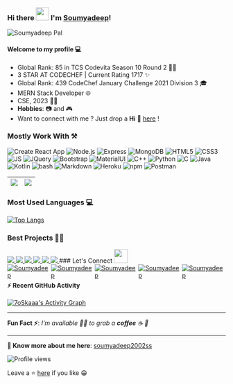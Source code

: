 ### Hi there <img src="https://raw.githubusercontent.com/MartinHeinz/MartinHeinz/master/wave.gif" width="30px"> I'm [Soumyadeep](https://soumyadeep2002ss.github.io/portfolio)!

![Soumyadeep Pal](https://i.postimg.cc/gJJm1ZPz/Black-Graphic-Design-Cover-Online-Portfolio.png)

#### Welcome to my profile 💻

- Global Rank: 85 in TCS Codevita Season 10 Round 2 👨‍💻
- 3 STAR AT CODECHEF | Current Rating 1717 ✨
- Global Rank: 439 CodeChef January Challenge 2021 Division 3 🎓
- MERN Stack Developer 🌐
- CSE, 2023 👨‍💻
- **Hobbies**: 📷 and 🎮
- Want to connect with me ? Just drop a **Hi** 👋 [here](https://www.linkedin.com/in/soumyadeep-pal-b3421b189) !

### Mostly Work With ⚒

![Create React App](https://img.shields.io/badge/React-20232A?style=for-the-badge&logo=react&logoColor=61DAFB)
![Node.js](https://img.shields.io/static/v1?style=for-the-badge&message=Node.js&color=339933&logo=Node.js&logoColor=FFFFFF&label=)
![Express](https://img.shields.io/static/v1?style=for-the-badge&message=Express&color=000000&logo=Express&logoColor=FFFFFF&label=)
![MongoDB](https://img.shields.io/static/v1?style=for-the-badge&message=MongoDB&color=47A248&logo=MongoDB&logoColor=FFFFFF&label=)
![HTML5](https://img.shields.io/badge/HTML5-E34F26?style=for-the-badge&logo=html5&logoColor=white)
![CSS3](https://img.shields.io/badge/CSS3-1572B6?style=for-the-badge&logo=css3&logoColor=white)
![JS](https://img.shields.io/badge/JavaScript-F7DF1E?style=for-the-badge&logo=javascript&logoColor=black)
![JQuery](https://img.shields.io/badge/jQuery-0769AD?style=for-the-badge&logo=jquery&logoColor=white)
![Bootstrap](https://img.shields.io/badge/Bootstrap-563D7C?style=for-the-badge&logo=bootstrap&logoColor=white)
![MaterialUI](https://img.shields.io/badge/Material--UI-0081CB?style=for-the-badge&logo=material-ui&logoColor=white)
![C++](https://img.shields.io/static/v1?style=for-the-badge&message=C%2B%2B&color=00599C&logo=C%2B%2B&logoColor=FFFFFF&label=)
![Python](https://img.shields.io/static/v1?style=for-the-badge&message=Python&color=3776AB&logo=Python&logoColor=FFFFFF&label=)
![C](https://img.shields.io/static/v1?style=for-the-badge&message=C+Language&color=222222&logo=C&logoColor=A8B9CC&label=)
![Java](https://img.shields.io/badge/Java-ED8B00?style=for-the-badge&logo=java&logoColor=white)
![Kotlin](https://img.shields.io/badge/Kotlin-0095D5?&style=for-the-badge&logo=kotlin&logoColor=white)
![bash](https://img.shields.io/static/v1?style=for-the-badge&message=Bash&color=222222&logo=bash&logoColor=A8B9CC&label=)
![Markdown](https://img.shields.io/badge/Markdown-000000?style=for-the-badge&logo=markdown&logoColor=white)
![Heroku](https://img.shields.io/badge/Heroku-430098?style=for-the-badge&logo=heroku&logoColor=white)
![npm](https://img.shields.io/static/v1?style=for-the-badge&message=npm&color=CB3837&logo=npm&logoColor=FFFFFF&label=)
![Postman](https://img.shields.io/badge/Postman-FF6C37?style=for-the-badge&logo=Postman&logoColor=white)

| <img src="https://github-readme-stats.vercel.app/api?username=soumyadeep2002ss&show_icons=true&theme=tokyonight"/> | <img src="https://github-readme-streak-stats.herokuapp.com/?user=soumyadeep2002ss&theme=tokyonight"/> |
| ------------------------------------------------------------------------------------------------------------------ | ----------------------------------------------------------------------------------------------------- |

### Most Used Languages 💻

[![Top Langs](https://github-readme-stats.vercel.app/api/top-langs/?username=soumyadeep2002ss&layout=compact&theme=tokyonight)](https://github.com/soumyadeep2002ss)

### Best Projects 👨‍💻
<a href="https://github.com/soumyadeep2002ss/Realtime-Canvas">
<img src="https://github-readme-stats.vercel.app/api/pin/?username=soumyadeep2002ss&repo=Realtime-Canvas&show_icons=true&theme=tokyonight">
</a>
<a href="https://github.com/soumyadeep2002ss/PIANOTRON">
<img src="https://github-readme-stats.vercel.app/api/pin/?username=soumyadeep2002ss&repo=PIANOTRON&show_icons=true&theme=tokyonight">
 </a>
 <a href="[https://github.com/soumyadeep2002ss/Realtime-Canvas](https://github.com/soumyadeep2002ss/Scheduler)">
<img src="https://github-readme-stats.vercel.app/api/pin/?username=soumyadeep2002ss&repo=Scheduler&show_icons=true&theme=tokyonight"> 
 </a>
  <a href="[https://github.com/soumyadeep2002ss/Realtime-Canvas](https://github.com/soumyadeep2002ss/Modern-React-Login-Register-page)">
<img src="https://github-readme-stats.vercel.app/api/pin/?username=soumyadeep2002ss&repo=Modern-React-Login-Register-page&show_icons=true&theme=tokyonight">
 </a>
<a href="[https://github.com/soumyadeep2002ss/Realtime-Canvas](https://github.com/soumyadeep2002ss/NewsGrabber)">
<img src="https://github-readme-stats.vercel.app/api/pin/?username=soumyadeep2002ss&repo=NewsGrabber&show_icons=true&theme=tokyonight">
 </a>
<a href="[https://github.com/soumyadeep2002ss/Realtime-Canvas](https://github.com/soumyadeep2002ss/I_AM_ENCRYPTO)">
<img src="https://github-readme-stats.vercel.app/api/pin/?username=soumyadeep2002ss&repo=I_AM_ENCRYPTO&show_icons=true&theme=tokyonight">
</a>
### Let's Connect <img src="https://raw.githubusercontent.com/ShahriarShafin/ShahriarShafin/main/Assets/handshake.gif" height="32px">

<div style="display:flex;">
 <a href="https://www.linkedin.com/in/soumyadeep-pal-b3421b189" target="_blank">
<img src=https://img.shields.io/badge/linkedin-%231E77B5.svg?&style=for-the-badge&logo=linkedin&logoColor=white alt=Soumyadeep Pal linkedin style="margin-bottom: 5px;" />
</a>
  
 <a href="https://github.com/soumyadeep2002ss" target="_blank">
<img src=https://img.shields.io/badge/GitHub-100000?style=for-the-badge&logo=github&logoColor=white alt=Soumyadeep Pal GitHub style="margin-bottom: 5px;" />
</a>
<a href="mailto:shoumodeep.pal@gmail.com" target="_blank">
<img src=https://img.shields.io/badge/-GMAIL-grey" alt=Soumyadeep Pal gmail style="margin-bottom: 5px" />
</a>

<a href="https://www.instagram.com/iamsoumyadeep24/" target="_blank">
<img src=https://img.shields.io/badge/Instagram-E4405F?style=for-the-badge&logo=instagram&logoColor=white alt=Soumyadeep Pal Instagram style="margin-bottom: 5px;" />
</a>
                                                                                                                                                 
<a href="https://www.facebook.com/pranab.pal.31586" target="_blank">
<img src=https://img.shields.io/badge/Facebook-1877F2?style=for-the-badge&logo=facebook&logoColor=white alt=Soumyadeep Pal Facebook style="margin-bottom: 5px;" />
</a> 
</div>

<summary><b>⚡ Recent GitHub Activity</b></summary>
  <br/>
   <a href="https://github.com/soumyadeep2002ss"><img alt="7oSkaaa's Activity Graph" src="https://activity-graph.herokuapp.com/graph?username=soumyadeep2002ss&custom_title=soumyadeep2002ss's%20Contribution%20Graph&theme=react-dark" /></a>
  <br/>

---

**Fun Fact ⚡**: _I'm available 🙋‍♂️ to grab a **coffee** ☕ 🙊_

---

**🔗 Know more about me here**: [soumyadeep2002ss](https://soumyadeep2002ss.github.io/portfolio)

![Profile views](https://gpvc.arturio.dev/soumyadeep2002ss)

Leave a ⭐ [here](https://github.com/soumyadeep2002ss/soumyadeep2002ss) if you like 😁
